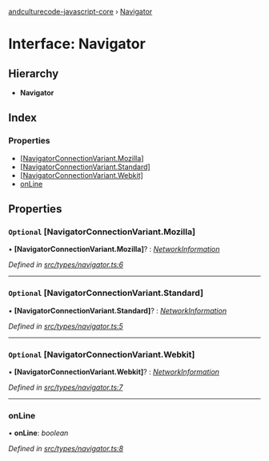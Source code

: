 [andculturecode-javascript-core](../README.md) › [Navigator](navigator.md)

# Interface: Navigator

## Hierarchy

* **Navigator**

## Index

### Properties

* [[NavigatorConnectionVariant.Mozilla]](navigator.md#optional-[navigatorconnectionvariant.mozilla])
* [[NavigatorConnectionVariant.Standard]](navigator.md#optional-[navigatorconnectionvariant.standard])
* [[NavigatorConnectionVariant.Webkit]](navigator.md#optional-[navigatorconnectionvariant.webkit])
* [onLine](navigator.md#online)

## Properties

### `Optional` [NavigatorConnectionVariant.Mozilla]

• **[NavigatorConnectionVariant.Mozilla]**? : *[NetworkInformation](networkinformation.md)*

*Defined in [src/types/navigator.ts:6](https://github.com/AndcultureCode/AndcultureCode.JavaScript.Core/blob/20a92a8/src/types/navigator.ts#L6)*

___

### `Optional` [NavigatorConnectionVariant.Standard]

• **[NavigatorConnectionVariant.Standard]**? : *[NetworkInformation](networkinformation.md)*

*Defined in [src/types/navigator.ts:5](https://github.com/AndcultureCode/AndcultureCode.JavaScript.Core/blob/20a92a8/src/types/navigator.ts#L5)*

___

### `Optional` [NavigatorConnectionVariant.Webkit]

• **[NavigatorConnectionVariant.Webkit]**? : *[NetworkInformation](networkinformation.md)*

*Defined in [src/types/navigator.ts:7](https://github.com/AndcultureCode/AndcultureCode.JavaScript.Core/blob/20a92a8/src/types/navigator.ts#L7)*

___

###  onLine

• **onLine**: *boolean*

*Defined in [src/types/navigator.ts:8](https://github.com/AndcultureCode/AndcultureCode.JavaScript.Core/blob/20a92a8/src/types/navigator.ts#L8)*
